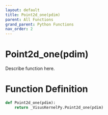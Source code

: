 ```yaml
---
layout: default
title: Point2d_one(pdim)
parent: All Functions
grand_parent: Python Functions
nav_order: 2
---
```


# Point2d_one(pdim)

Describe function here.

# Function Definition

```python
def Point2d_one(pdim):
    return _VisusKernelPy.Point2d_one(pdim)
```